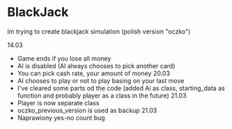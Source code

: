 # BlackJack
Im trying to create blackjack simulation (polish version "oczko")

14.03
- Game ends if you lose all money
- AI is disabled (AI always chooses to pick another card)
- You can pick cash rate, your amount of money
20.03
- AI chooses to play or not to play basing on your last move
- I've cleared some parts od the code (added Ai as class, starting_data as function and probably player as a class in the future)
21.03
- Player is now separate class
- oczko_previous_version is used as backup
21.03
- Naprawiony yes-no count bug
